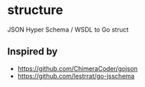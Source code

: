 # structure

JSON Hyper Schema / WSDL to Go struct

## Inspired by

- https://github.com/ChimeraCoder/gojson
- https://github.com/lestrrat/go-jsschema
